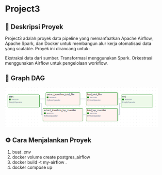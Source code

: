 # Project3

## 📖 Deskripsi Proyek
Project3 adalah proyek data pipeline yang memanfaatkan Apache Airflow, Apache Spark, dan Docker untuk membangun alur kerja otomatisasi data yang scalable. Proyek ini dirancang untuk:

Ekstraksi data dari sumber.
Transformasi menggunakan Spark.
Orkestrasi menggunakan Airflow untuk pengelolaan workflow.

## 🌟 Graph DAG
![alt text](images/project3_graph.png)

## ⚙️ Cara Menjalankan Proyek
1. buat .env
2. docker volume create postgres_airflow
3. docker build -t my-airflow . 
4. docker compose up


